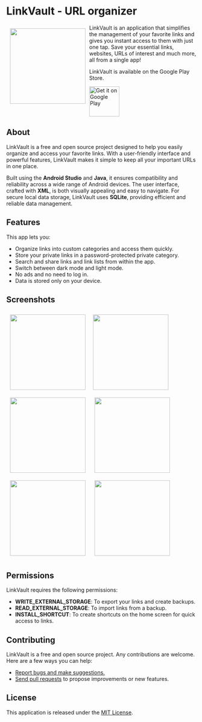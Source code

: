 # LinkVault - URL organizer

<img src="https://play-lh.googleusercontent.com/nc88czm6IPVejmmLs4qya8wIWPWVB42s3q4motqInP5SBSMd6grFUNs-6FmYPSteYw=w240-h480" align="left"
width="200" hspace="10" vspace="10">

LinkVault is an application that simplifies the management of your favorite links and gives you instant access to them with just one tap. Save your essential links, websites, URLs of interest and much more, all from a single app!

LinkVault is available on the Google Play Store.

<p align="left">
 
<a href="https://play.google.com/store/apps/details?id=com.breathink.linkvault">
    <img alt="Get it on Google Play"
        height="80"
        src="https://play.google.com/intl/en_us/badges/images/generic/en_badge_web_generic.png" />
</a>

</p>

## About

LinkVault is a free and open source project designed to help you easily organize and access your favorite links. With a user-friendly interface and powerful features, LinkVault makes it simple to keep all your important URLs in one place.

Built using the **Android Studio** and **Java**, it ensures compatibility and reliability across a wide range of Android devices. The user interface, crafted with **XML**, is both visually appealing and easy to navigate. For secure local data storage, LinkVault uses **SQLite**, providing efficient and reliable data management.

## Features

This app lets you:

- Organize links into custom categories and access them quickly.
- Store your private links in a password-protected private category.
- Search and share links and link lists from within the app.
- Switch between dark mode and light mode.
- No ads and no need to log in.
- Data is stored only on your device.

## Screenshots

<img src="https://play-lh.googleusercontent.com/PevcwPa2uMOlhV5QBMLTo0zbent6m7nq2g1xqg-q573G3sretIrZZaaBdxkb-jby2KV4=w526-h296" align="left"
width="200"
    hspace="10" vspace="10">
<img src="https://play-lh.googleusercontent.com/g_0OLUC6Z98ZgwDDA9co0jeJbSJ5ONen7G_3xk5vZh1BGdmyoX5cgjm797TvuOzaxA=w526-h296" align="center"
width="200"
    hspace="10" vspace="10">
<img src="https://play-lh.googleusercontent.com/HUKnR08N9qG78l0BIddiO-DSGk1zMI-_-8b7dtXBNnm_NRyrnJFk8B3rte-J0PX4MVs=w526-h296" align="center"
width="200"
    hspace="10" vspace="10">
<img src="https://play-lh.googleusercontent.com/sjk25V_2ORHDPdAaBX7mG-dKAegHnD7RAwd2L4re17cs0skvVoWpTx8yR-zLasTPiPkX=w526-h296" align="center"
width="200"
    hspace="10" vspace="10">
<img src="https://play-lh.googleusercontent.com/YpciV0qyp6sK8Nw5PB3pf4m0WQPIPoD55FyKZrbmqUfLzsbpgF931PxgIsFk2O8GCQ=w526-h296" align="center"
width="200"
    hspace="10" vspace="10">
<img src="https://play-lh.googleusercontent.com/lW7xc2gxd0WQtCSAttwysmlxKQSPGEBJ1pQcTypZFTX5u1lXADa4es2NqvM1-G2bTKw=w526-h296" align="center"
width="200"
    hspace="10" vspace="10">

## Permissions

LinkVault requires the following permissions:

- **WRITE_EXTERNAL_STORAGE**: To export your links and create backups.
- **READ_EXTERNAL_STORAGE**: To import links from a backup.
- **INSTALL_SHORTCUT**: To create shortcuts on the home screen for quick access to links.

## Contributing

LinkVault is a free and open source project. Any contributions are welcome. Here are a few ways you can help:

- [Report bugs and make suggestions.](https://github.com/c-franco/link-vault/issues)
- [Send pull requests](https://github.com/c-franco/link-vault/pulls) to propose improvements or new features.

## License

This application is released under the [MIT License](LICENSE).
